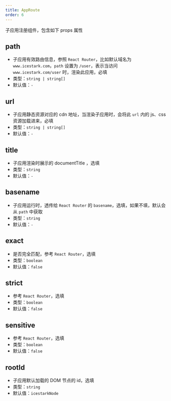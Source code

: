 ```yaml
---
title: AppRoute
order: 6
---
```


子应用注册组件，包含如下 props 属性

## path

- 子应用有效路由信息，参照 `React Router`，比如默认域名为`www.icestark.com`，`path` 设置为 `/user`，表示当访问 `www.icestark.com/user` 时，渲染此应用，必填
- 类型：`string | string[]`
- 默认值：`-`

## url

- 子应用静态资源对应的 cdn 地址，当渲染子应用时，会将此 `url` 内的 js、css 资源加载进来，必填
- 类型：`string | string[]`
- 默认值：`-`

## title

- 子应用渲染时展示的 documentTitle ，选填
- 类型：`string`
- 默认值：`-`

## basename

- 子应用运行时，透传给 `React Router` 的 `basename`，选填，如果不填，默认会从 `path` 中获取
- 类型：`string`
- 默认值：`-`

## exact

- 是否完全匹配，参考 `React Router`，选填
- 类型：`boolean`
- 默认值：`false`

## strict

- 参考 `React Router`，选填
- 类型：`boolean`
- 默认值：`false`

## sensitive

- 参考 `React Router`，选填
- 类型：`boolean`
- 默认值：`false`

## rootId

- 子应用默认加载的 DOM 节点的 id，选填
- 类型：`string`
- 默认值：`icestarkNode`
